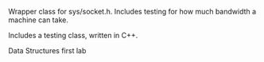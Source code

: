 Wrapper class for sys/socket.h.  Includes testing for how much bandwidth a machine can take.

Includes a testing class, written in C++.

Data Structures first lab
